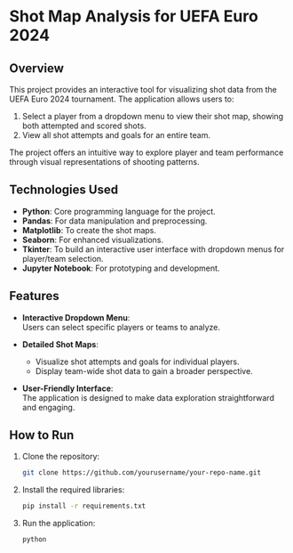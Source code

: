 # Shot Map Analysis for UEFA Euro 2024  

## Overview  
This project provides an interactive tool for visualizing shot data from the UEFA Euro 2024 tournament. The application allows users to:  
1. Select a player from a dropdown menu to view their shot map, showing both attempted and scored shots.  
2. View all shot attempts and goals for an entire team.  

The project offers an intuitive way to explore player and team performance through visual representations of shooting patterns.  

## Technologies Used  
- **Python**: Core programming language for the project.  
- **Pandas**: For data manipulation and preprocessing.  
- **Matplotlib**: To create the shot maps.  
- **Seaborn**: For enhanced visualizations.  
- **Tkinter**: To build an interactive user interface with dropdown menus for player/team selection.  
- **Jupyter Notebook**: For prototyping and development.  

## Features  
- **Interactive Dropdown Menu**:  
  Users can select specific players or teams to analyze.  

- **Detailed Shot Maps**:  
  - Visualize shot attempts and goals for individual players.  
  - Display team-wide shot data to gain a broader perspective.  

- **User-Friendly Interface**:  
  The application is designed to make data exploration straightforward and engaging.  

## How to Run  
1. Clone the repository:  
   ```bash
   git clone https://github.com/yourusername/your-repo-name.git

2. Install the required libraries:
   ```bash
   pip install -r requirements.txt

3. Run the application:
   ```bash
   python 
